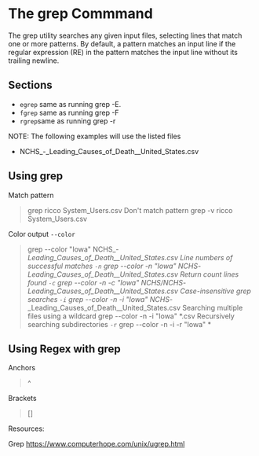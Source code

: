 # The grep Commmand

The grep utility searches any given input files, selecting lines that match one or more patterns.  By default, a pattern matches an input line if the regular expression (RE) in the pattern matches the input line without its trailing newline. 

## Sections

- `egrep` same as running grep -E.
- `fgrep` same as running grep -F
- `rgrep`same as running grep -r

NOTE: The following examples will use the listed files

- NCHS_-_Leading_Causes_of_Death__United_States.csv

## Using grep

Match pattern
> grep ricco System_Users.csv
Don't match pattern
> grep -v ricco System_Users.csv

Color output `--color`
> grep --color "Iowa" NCHS_-_Leading_Causes_of_Death__United_States.csv
Line numbers of successful matches `-n`
> grep --color -n "Iowa" NCHS_-_Leading_Causes_of_Death__United_States.csv
Return count lines found `-c`
> grep --color -n -c "Iowa" NCHS/NCHS_-_Leading_Causes_of_Death__United_States.csv
Case-insensitive grep searches `-i`
> grep --color -n -i "Iowa" NCHS_-_Leading_Causes_of_Death__United_States.csv
Searching multiple files using a wildcard
> grep --color -n -i "Iowa" *.csv
Recursively searching subdirectories `-r`
> grep --color -n -i -r "Iowa" *

## Using Regex with grep

Anchors
> ^

Brackets
> []



Resources:

Grep
https://www.computerhope.com/unix/ugrep.html